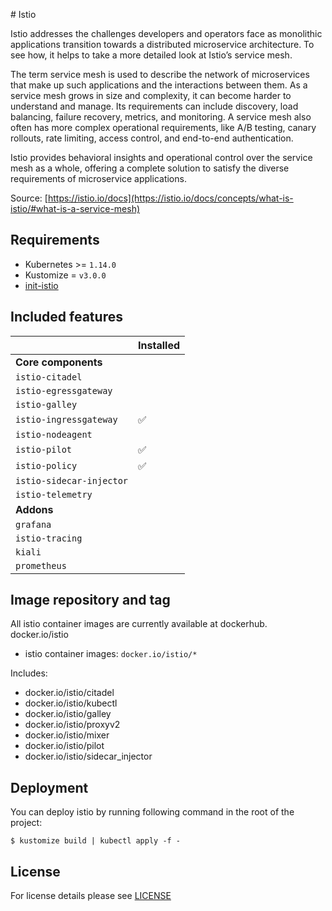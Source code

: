 # Istio

Istio addresses the challenges developers and operators face as monolithic applications transition towards a
distributed microservice architecture. To see how, it helps to take a more detailed look at Istio’s service mesh.

The term service mesh is used to describe the network of microservices that make up such applications and the
interactions between them. As a service mesh grows in size and complexity, it can become harder to understand and
manage. Its requirements can include discovery, load balancing, failure recovery, metrics, and monitoring. A
service mesh also often has more complex operational requirements, like A/B testing, canary rollouts, rate limiting,
access control, and end-to-end authentication.

Istio provides behavioral insights and operational control over the service mesh as a whole, offering a complete
solution to satisfy the diverse requirements of microservice applications.

Source: [https://istio.io/docs](https://istio.io/docs/concepts/what-is-istio/#what-is-a-service-mesh)


## Requirements

- Kubernetes >= `1.14.0`
- Kustomize = `v3.0.0`
- [init-istio](../init-istio/)


## Included features

|                          | Installed          |
|--------------------------|--------------------|
| **Core components**      |                    |
| `istio-citadel`          |                    |
| `istio-egressgateway`    |                    |
| `istio-galley`           |                    |
| `istio-ingressgateway`   | :white_check_mark: |
| `istio-nodeagent`        |                    |
| `istio-pilot`            | :white_check_mark: |
| `istio-policy`           | :white_check_mark: |
| `istio-sidecar-injector` |                    |
| `istio-telemetry`        |                    |
| **Addons**               |                    |
| `grafana`                |                    |
| `istio-tracing`          |                    |
| `kiali`                  |                    |
| `prometheus`             |                    |


## Image repository and tag

All istio container images are currently available at dockerhub. docker.io/istio

* istio container images: `docker.io/istio/*`

Includes:

- docker.io/istio/citadel
- docker.io/istio/kubectl
- docker.io/istio/galley
- docker.io/istio/proxyv2
- docker.io/istio/mixer
- docker.io/istio/pilot
- docker.io/istio/sidecar_injector

## Deployment

You can deploy istio by running following command in the root of the project:

```shell
$ kustomize build | kubectl apply -f -
```

## License

For license details please see [LICENSE](../../LICENSE)
